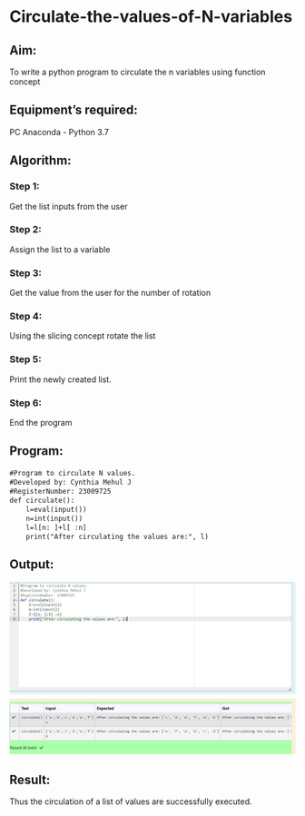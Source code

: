 # Circulate-the-values-of-N-variables
## Aim:
To write a python program to circulate the n variables using function concept
## Equipment’s required:
PC
Anaconda - Python 3.7
## Algorithm: 
### Step 1: 
Get the list inputs from the user
### Step 2: 
Assign the list to a variable
### Step 3: 
Get the value from the user for the number of rotation
### Step 4: 
Using the slicing concept rotate the list

### Step 5: 
Print the newly created list.
### Step 6: 
End the program
## Program:
```
#Program to circulate N values.
#Developed by: Cynthia Mehul J
#RegisterNumber: 23009725
def circulate():
    l=eval(input())
    n=int(input())
    l=l[n: ]+l[ :n]
    print("After circulating the values are:", l)
```

## Output:
![label](/Output%20Circulate.jpg)

## Result:
Thus the circulation of a list of values are successfully executed.
